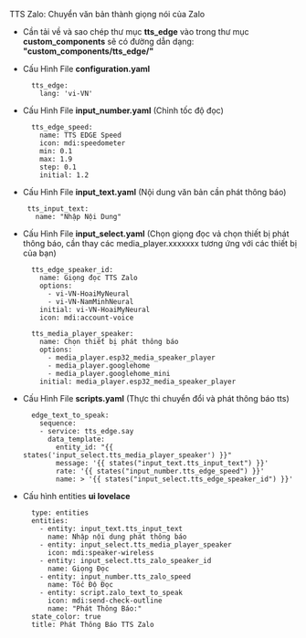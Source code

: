 TTS Zalo: Chuyển văn bản thành giọng nói của Zalo

- Cần tải về và sao chép thư mục <b>tts_edge</b> vào trong thư mục <b>custom_components</b> sẽ có đường dẫn dạng: <b>"custom_components/tts_edge/"</b>


- Cấu Hình File <b>configuration.yaml</b>
    
        tts_edge:
          lang: 'vi-VN'
    
- Cấu Hình File <b>input_number.yaml</b> (Chỉnh tốc độ đọc)


        tts_edge_speed:
          name: TTS EDGE Speed
          icon: mdi:speedometer
          min: 0.1
          max: 1.9
          step: 0.1
          initial: 1.2


 - Cấu Hình File <b>input_text.yaml</b> (Nội dung văn bản cần phát thông báo)
 
        tts_input_text:
          name: "Nhập Nội Dung"

- Cấu Hình File <b>input_select.yaml</b> (Chọn giọng đọc vả chọn thiết bị phát thông báo, cần thay các media_player.xxxxxxx tương ứng với các thiết bị của bạn)

        tts_edge_speaker_id:
          name: Giọng đọc TTS Zalo
          options:
            - vi-VN-HoaiMyNeural
            - vi-VN-NamMinhNeural
          initial: vi-VN-HoaiMyNeural
          icon: mdi:account-voice

        tts_media_player_speaker:
          name: Chọn thiết bị phát thông báo
          options:
            - media_player.esp32_media_speaker_player
            - media_player.googlehome
            - media_player.googlehome_mini
          initial: media_player.esp32_media_speaker_player


- Cấu Hình File <b>scripts.yaml</b> (Thực thi chuyển đổi và phát thông báo tts)
  
        edge_text_to_speak:
          sequence:  
          - service: tts_edge.say
            data_template:
              entity_id: "{{ states('input_select.tts_media_player_speaker') }}"
              message: '{{ states("input_text.tts_input_text") }}'
              rate: '{{ states("input_number.tts_edge_speed") }}'
              name: > '{{ states("input_select.tts_edge_speaker_id") }}'

- Cấu hình entities <b>ui lovelace</b>

        type: entities
        entities:
          - entity: input_text.tts_input_text
            name: Nhập nội dung phát thông báo
          - entity: input_select.tts_media_player_speaker
            icon: mdi:speaker-wireless
          - entity: input_select.tts_zalo_speaker_id
            name: Giọng Đọc
          - entity: input_number.tts_zalo_speed
            name: Tốc Độ Đọc
          - entity: script.zalo_text_to_speak
            icon: mdi:send-check-outline
            name: "Phát Thông Báo:"
        state_color: true
        title: Phát Thông Báo TTS Zalo

